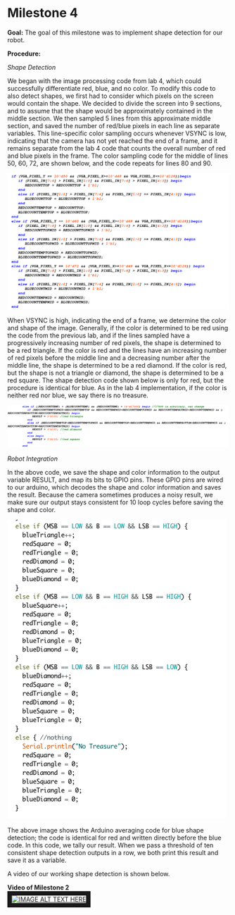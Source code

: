 # Milestone 4


**Goal:**
The goal of this milestone was to implement shape detection for our robot.

**Procedure:**  

*Shape Detection* 

We began with the image processing code from lab 4, which could successfully differentiate red, blue, and no color. To modify this code to also detect shapes, we first had to consider which pixels on the screen would contain the shape. We decided to divide the screen into 9 sections, and to assume that the shape would be approximately contained in the middle section. We then sampled 5 lines from this approximate middle section, and saved the number of red/blue pixels in each line as separate variables. This line-specific color sampling occurs whenever VSYNC is low, indicating that the camera has not yet reached the end of a frame, and it remains separate from the lab 4 code that counts the overall number of red and blue pixels in the frame. The color sampling code for the middle of lines 50, 60, 72, are shown below, and the code repeats for lines 80 and 90.

![alt text](/assets/milestone4/lineSamplingCode.png)

When VSYNC is high, indicating the end of a frame, we determine the color and shape of the image. Generally, if the color is determined to be red using the code from the previous lab, and if the lines sampled have a progressively increasing number of red pixels, the shape is determined to be a red triangle. If the color is red and the lines have an increasing number of red pixels before the middle line and a decreasing number after the middle line, the shape is determined to be a red diamond. If the color is red, but the shape is not a triangle or diamond, the shape is determined to be a red square. The shape detection code shown below is only for red, but the procedure is identical for blue. As in the lab 4 implementation, if the color is neither red nor blue, we say there is no treasure.

![alt text](/assets/milestone4/redShapeDetection.png)

*Robot Integration* 

In the above code, we save the shape and color information to the output variable RESULT, and map its bits to GPIO pins. These GPIO pins are wired to our arduino, which decodes the shape and color information and saves the result. Because the camera sometimes produces a noisy result, we make sure our output stays consistent for 10 loop cycles before saving the shape and color.

![alt text](/assets/milestone4/blueArduinoCode.png)

The above image shows the Arduino averaging code for blue shape detection; the code is identical for red and written directly before the blue code. In this code, we tally our result. When we pass a threshold of ten consistent shape detection outputs in a row, we both print this result and save it as a variable.

A video of our working shape detection is shown below.
 

**Video of Milestone 2**  
<a href="https://www.youtube.com/watch?v=Sw3WUQa44-k
" target="_blank"><img src="http://img.youtube.com/vi/Sw3WUQa44-k/0.jpg" 
alt="IMAGE ALT TEXT HERE" width="240" height="180" border="10" /></a>



